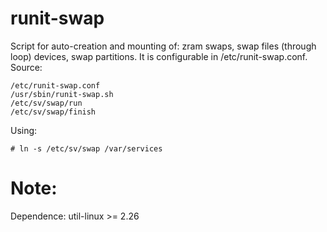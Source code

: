 # runit-swap
Script for auto-creation and mounting of: zram swaps, swap files (through loop) devices, swap partitions.
It is configurable in /etc/runit-swap.conf.
Source:
```
/etc/runit-swap.conf
/usr/sbin/runit-swap.sh
/etc/sv/swap/run
/etc/sv/swap/finish
```
Using:
```
# ln -s /etc/sv/swap /var/services
```

Note:
=======
Dependence: util-linux >= 2.26
